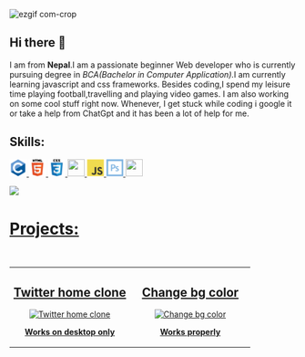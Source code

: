 ![ezgif com-crop](https://user-images.githubusercontent.com/115239975/222319948-16b075b9-969d-428d-b99f-07769cf1709c.gif)
<h2 >Hi there 👋</h2>
<p>I am from <b>Nepal</b>.I am a passionate beginner Web developer who is currently pursuing degree in <i>BCA(Bachelor in Computer Application).</i>I am currently learning javascript and css frameworks. Besides coding,I spend my leisure time playing football,travelling and playing video games. I am also working on some cool stuff right now. Whenever, I get stuck while coding i google it or take a help from ChatGpt and it has been a lot of help for me.</p>
<h2>Skills:</h2>
<a href="#"><img src="https://raw.githubusercontent.com/devicons/devicon/master/icons/c/c-original.svg" height="30" width="30"</a>
<a href="#"><img src="https://raw.githubusercontent.com/devicons/devicon/master/icons/html5/html5-original-wordmark.svg" height="30" width="30"</a>
<a href="#"><img src="https://raw.githubusercontent.com/devicons/devicon/master/icons/css3/css3-original-wordmark.svg" height="30" width="30"</a>
<a href="#"><img src="https://www.vectorlogo.zone/logos/tailwindcss/tailwindcss-icon.svg" height="30" width="30"</a>
<a href="#"><img src="https://raw.githubusercontent.com/devicons/devicon/master/icons/javascript/javascript-original.svg" height="30" width="30"</a>
<a href="#"><img src="https://raw.githubusercontent.com/devicons/devicon/master/icons/photoshop/photoshop-line.svg" height="30" width="30"</a> 
<a href="#"><img src="https://download.blender.org/branding/community/blender_community_badge_white.svg" height="30" width="30"</a><br>
<p><img src="https://github-readme-stats-8qyt-git-master-ishuduwal.vercel.app/api?username=ishuduwal"></p>
<h1>Projects:</h1>
<br>
 <div align="center">
 <table>
   <tr>
     <td width="50%">
       <h2 align="center">Twitter home clone</h2>
       <div align="center">
         <a href="https://ishuduwal.github.io/portfolio/" target="_blank"><img src="![image](https://user-images.githubusercontent.com/115239975/223638638-d941f236-6d63-4155-ac41-dccff4ddc3d0.png)" width="400" alt="Twitter home clone"></a>
        <p><b>Works on desktop only</b></p>
        </td>
   <td width="50%">
       <h2 align="center">Change bg color</h2>
       <div align="center">
         <a href="https://ishuduwal.github.io/change-bg-color/" target="_blank"><img src="https://user-images.githubusercontent.com/115239975/222901496-56a98ae4-7e21-455f-829e-59f765e54094.png" width="400" alt="Change bg color"></a>
        <p><b>Works properly </b></p>
        </td>
   </tr>
 </table>
                                                                                   

